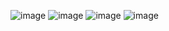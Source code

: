 ![image](https://github.com/Yuting0816/visualize-final/blob/master/1.png)
![image](https://github.com/Yuting0816/visualize-final/blob/master/2.png)
![image](https://github.com/Yuting0816/visualize-final/blob/master/3.png)
![image](https://github.com/Yuting0816/visualize-final/blob/master/4.png)
